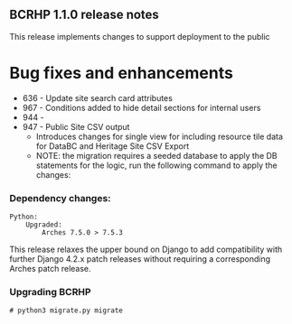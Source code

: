 BCRHP 1.1.0 release notes
------------------------
This release implements changes to support deployment to the public


# Bug fixes and enhancements
- 636 - Update site search card attributes
- 967 - Conditions added to hide detail sections for internal users
- 944 -
- 947 - Public Site CSV output
  - Introduces changes for single view for including resource tile data for DataBC and Heritage Site CSV Export
  - NOTE: the migration requires a seeded database to apply the DB statements for the logic,
    run the following command to apply the changes:


### Dependency changes:
```
Python:
    Upgraded:
        Arches 7.5.0 > 7.5.3
```

This release relaxes the upper bound on Django to add compatibility with further Django 4.2.x patch releases without requiring a corresponding Arches patch release.

### Upgrading BCRHP
`# python3 migrate.py migrate`

